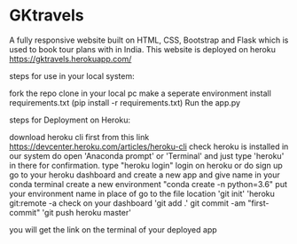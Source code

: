 # GKtravels
A fully responsive website built on HTML, CSS, Bootstrap and Flask which is used to book tour plans with in India.
This website is deployed on heroku https://gktravels.herokuapp.com/


steps for use in your local system:

  fork the repo
  clone in your local pc
  make a seperate environment
  install requirements.txt (pip install -r requirements.txt)
  Run the app.py

steps for Deployment on Heroku:

  download heroku cli first from this link https://devcenter.heroku.com/articles/heroku-cli
  check heroku is installed in our system do open 'Anaconda prompt' or 'Terminal' and just type 'heroku' in there for confirmation.
  type "heroku login"
  login on heroku or do sign up
  go to your heroku dashboard and create a new app and give name
  in your conda terminal create a new environment "conda create -n python=3.6" put your environment name in place of
  go to the file location
  'git init'
  'heroku git:remote -a check on your dashboard
  'git add .'
  git commit -am "first-commit"
  'git push heroku master'
  
you will get the link on the terminal of your deployed app
